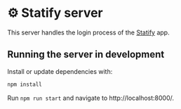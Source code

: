 # :gear: Statify server

This server handles the login process of the [Statify](https://github.com/chomelc/Statify) app.

## Running the server in development

Install or update dependencies with:

```bash
npm install
```

Run `npm run start` and navigate to http://localhost:8000/.
